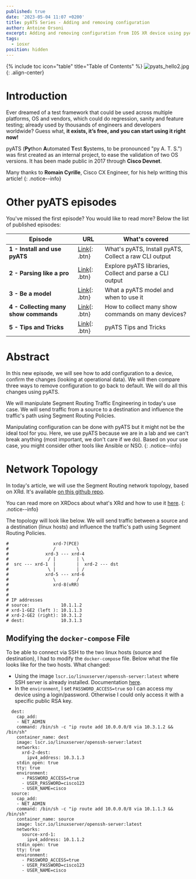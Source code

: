 ```yaml
---
published: true
date: '2023-05-04 11:07 +0200'
title: pyATS Series - Adding and removing configuration
author: Antoine Orsoni
excerpt: Adding and removing configuration from IOS XR device using pyATS
tags:
  - iosxr
position: hidden
---
```

{% include toc icon="table" title="Table of Contents" %}
![pyats_hello2.jpg]({{site.baseurl}}/images/pyats_hello2.jpg){: .align-center}

# Introduction

Ever dreamed of a test framework that could be used across multiple platforms, OS and vendors, which could do regression, sanity and feature testing; already used by thousands of engineers and developers worldwide? Guess what, **it exists, it’s free, and you can start using it right now!**

pyATS (**Py**thon **A**utomated **T**est **S**ystems, to be pronounced "py A. T. S.") was first created as an internal project, to ease the validation of two OS versions. It has been made public in 2017 through **Cisco Devnet**.

Many thanks to **Romain Cyrille**, Cisco CX Engineer, for his help writting this article!
{: .notice--info}

# Other pyATS episodes

You've missed the first episode? You would like to read more? Below the list of published episodes:

| Episode 	| URL                                                                                              	| What's covered                                        	|
|---------	|--------------------------------------------------------------------------------------------------	|-------------------------------------------------------	|
| **1 - Install and use pyATS**       	| [Link](https://xrdocs.io/programmability/tutorials/pyats-series-install-and-use-pyats/){: .btn}  	|  What's pyATS, Install pyATS, Collect a raw CLI output 	|
| **2 - Parsing like  a pro**       	| [Link](https://xrdocs.io/programmability/tutorials/pyats-series-parsing-like-a-pro/){: .btn} 	|  Explore pyATS libraries, Collect and parse a CLI output        	|
| **3 - Be a model**       	| [Link](https://xrdocs.io/programmability/tutorials/pyats-series-be-a-model/){: .btn} 	|  What a pyATS model and when to use it        	|
| **4 - Collecting many show commands**       	| [Link](https://xrdocs.io/programmability/tutorials/pyats-series-collecting-many-show-commands/){: .btn} 	|  How to collect many show commands on many devices? |
| **5 - Tips and Tricks**       	| [Link](https://xrdocs.io/programmability/tutorials/pyats-series-tips-and-tricks/){: .btn} 	|  pyATS Tips and Tricks |

# Abstract

In this new episode, we will see how to add configuration to a device, confirm the changes (looking at operational data). We will then compare three ways to remove configuration to go back to default. We will do all this changes using pyATS.

We will manipulate Segment Routing Traffic Engineering in today's use case. We will send traffic from a source to a destination and influence the traffic's path using Segment Routing Policies.

Manipulating configuration can be done with pyATS but it might not be the ideal tool for you. Here, we use pyATS because we are in a lab and we can't break anything (most important, we don't care if we do). Based on your use case, you might consider other tools like Ansible or NSO.
{: .notice--info}

# Network Topology

In today's article, we will use the Segment Routing network topology, based on XRd. It's available [on this github repo](https://github.com/ios-xr/xrd-tools/blob/main/samples/xr_compose_topos/segment-routing/docker-compose.xr.yml).

You can read more on XRDocs about what's XRd and how to use it [here](https://xrdocs.io/virtual-routing/tutorials/).
{: .notice--info}

The topology will look like below. We will send traffic between a source and a destination (linux hosts) and influence the traffic's path using Segment Routing Policies.

```
#                 xrd-7(PCE)
#                 /        \
#              xrd-3 --- xrd-4
#               / |        | \
#  src --- xrd-1  |        |  xrd-2 --- dst
#               \ |        | /
#              xrd-5 --- xrd-6
#                 \        /
#                 xrd-8(vRR)
#
#
# IP addresses
# source:            10.1.1.2
# xrd-1-GE2 (left ): 10.1.1.3
# xrd-2-GE2 (right): 10.3.1.2
# dest:              10.3.1.3
```

## Modifying the `docker-compose` File

To be able to connect via SSH to the two linux hosts (source and destination), I had to modify the `docker-compose` file. Below what the file looks like for the two hosts. What changed:
- Using the image `lscr.io/linuxserver/openssh-server:latest` where SSH server is already installed. Documentation [here](https://github.com/linuxserver/docker-openssh-server).
- In the `environment`, I set `PASSWORD_ACCESS=true` so I can access my device using a login/password. Otherwise I could only access it with a specific public RSA key.

```
  dest:
    cap_add:
    - NET_ADMIN
    command: /bin/sh -c "ip route add 10.0.0.0/8 via 10.3.1.2 && /bin/sh"
    container_name: dest
    image: lscr.io/linuxserver/openssh-server:latest
    networks:
      xrd-2-dest:
        ipv4_address: 10.3.1.3
    stdin_open: true
    tty: true
    environment:
      - PASSWORD_ACCESS=true
      - USER_PASSWORD=cisco123
      - USER_NAME=cisco
  source:
    cap_add:
    - NET_ADMIN
    command: /bin/sh -c "ip route add 10.0.0.0/8 via 10.1.1.3 && /bin/sh"
    container_name: source
    image: lscr.io/linuxserver/openssh-server:latest
    networks:
      source-xrd-1:
        ipv4_address: 10.1.1.2
    stdin_open: true
    tty: true
    environment:
      - PASSWORD_ACCESS=true
      - USER_PASSWORD=cisco123
      - USER_NAME=cisco
```
